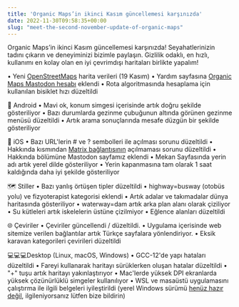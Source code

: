 ```yaml
---
title: 'Organic Maps’in ikinci Kasım güncellemesi karşınızda'
date: 2022-11-30T09:58:35+00:00
slug: "meet-the-second-november-update-of-organic-maps"
---
```


Organic Maps’in ikinci Kasım güncellemesi karşınızda! Seyahatlerinizin tadını çıkarın ve deneyiminizi bizimle paylaşın. Gizlilik odaklı, en hızlı, kullanımı en kolay olan en iyi çevrimdışı haritaları birlikte yapalım!

• Yeni [OpenStreetMaps](https://www.openstreetmap.org/) harita verileri (19 Kasım)
• Yardım sayfasına [Organic Maps Mastodon hesabı](https://fosstodon.org/@organicmaps) eklendi
• Rota algoritmasında hesaplama için kullanılan bisiklet hızı düzeltildi

🤖 Android
• Mavi ok, konum simgesi içerisinde artık doğru şekilde gösteriliyor
• Bazı durumlarda gezinme çubuğunun altında görünen gezinme menüsü düzeltildi
• Artık arama sonuçlarında mesafe düzgün bir şekilde gösteriliyor

 iOS
• Bazı URL'lerin # ve ? sembolleri ile açılması sorunu düzeltildi
• Hakkında kısmından [Matrix bağlantısının](https://omaps.app/matrix) açılmaması sorunu düzeltildi
• Hakkında bölümüne Mastodon sayfamız eklendi
• Mekan Sayfasında yerin adı artık yerel dilde gösteriliyor
• Yerin kapanmasına tam olarak 1 saat kaldığında daha iyi şekilde gösteriliyor

🗺️ Stiller 
• Bazı yanlış örtüşen tipler düzeltildi
• highway=busway (otobüs yolu) ve fizyoterapist kategorisi eklendi
• Artık adalar ve takımadalar dünya haritasında gösteriliyor
• waterway=dam artık arka plan alanı olarak çiziliyor
• Su kütleleri artık iskelelerin üstüne çizilmiyor
• Eğlence alanları düzeltildi

🌐 Çeviriler
• Çeviriler güncellendi / düzeltildi.
• Uygulama içerisinde web sitemize verilen bağlantılar artık Türkçe sayfalara yönlendiriyor.
• Eksik karavan kategorileri çevirileri düzeltildi

💻💻💻Desktop (Linux, macOS, Windows)
• GCC-12'de yapı hataları düzeltildi
• Fareyi kullanarak haritayı sürüklerken oluşan hatalar düzeltildi
• "+" tuşu artık haritayı yakınlaştırıyor 
• Mac'lerde yüksek DPI ekranlarda yüksek çözünürlüklü simgeler kullanılıyor
• WSL ve masaüstü uygulamasını çalıştırma ile ilgili belgeleri iyileştirildi (yerel Windows sürümü [henüz hazır değil](https://github.com/organicmaps/organicmaps/tree/windows), ilgileniyorsanız lütfen bize bildirin)
